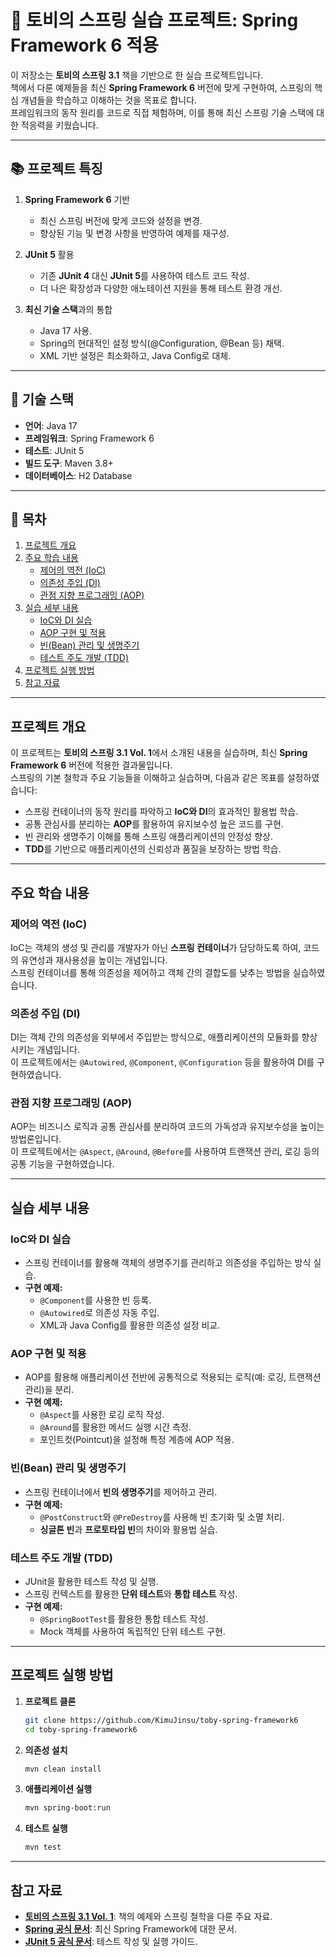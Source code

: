 # 🌱 토비의 스프링 실습 프로젝트: Spring Framework 6 적용

이 저장소는 **토비의 스프링 3.1** 책을 기반으로 한 실습 프로젝트입니다.  
책에서 다룬 예제들을 최신 **Spring Framework 6** 버전에 맞게 구현하여, 스프링의 핵심 개념들을 학습하고 이해하는 것을 목표로 합니다.  
프레임워크의 동작 원리를 코드로 직접 체험하며, 이를 통해 최신 스프링 기술 스택에 대한 적응력을 키웠습니다.

---

## 📚 프로젝트 특징

1. **Spring Framework 6** 기반
   - 최신 스프링 버전에 맞게 코드와 설정을 변경.
   - 향상된 기능 및 변경 사항을 반영하여 예제를 재구성.

2. **JUnit 5** 활용
   - 기존 **JUnit 4** 대신 **JUnit 5**를 사용하여 테스트 코드 작성.
   - 더 나은 확장성과 다양한 애노테이션 지원을 통해 테스트 환경 개선.

3. **최신 기술 스택**과의 통합
   - Java 17 사용.
   - Spring의 현대적인 설정 방식(@Configuration, @Bean 등) 채택.
   - XML 기반 설정은 최소화하고, Java Config로 대체.

---

## 🚀 기술 스택

- **언어**: Java 17
- **프레임워크**: Spring Framework 6
- **테스트**: JUnit 5
- **빌드 도구**: Maven 3.8+
- **데이터베이스**: H2 Database

---

## 📌 목차
1. [프로젝트 개요](#프로젝트-개요)
2. [주요 학습 내용](#주요-학습-내용)
   - [제어의 역전 (IoC)](#제어의-역전-ioc)
   - [의존성 주입 (DI)](#의존성-주입-di)
   - [관점 지향 프로그래밍 (AOP)](#관점-지향-프로그래밍-aop)
3. [실습 세부 내용](#실습-세부-내용)
   - [IoC와 DI 실습](#ioc와-di-실습)
   - [AOP 구현 및 적용](#aop-구현-및-적용)
   - [빈(Bean) 관리 및 생명주기](#빈bean-관리-및-생명주기)
   - [테스트 주도 개발 (TDD)](#테스트-주도-개발-tdd)
4. [프로젝트 실행 방법](#프로젝트-실행-방법)
5. [참고 자료](#참고-자료)

---

## 프로젝트 개요
이 프로젝트는 **토비의 스프링 3.1 Vol. 1**에서 소개된 내용을 실습하며, 최신 **Spring Framework 6** 버전에 적용한 결과물입니다.  
스프링의 기본 철학과 주요 기능들을 이해하고 실습하며, 다음과 같은 목표를 설정하였습니다:

- 스프링 컨테이너의 동작 원리를 파악하고 **IoC와 DI**의 효과적인 활용법 학습.
- 공통 관심사를 분리하는 **AOP**를 활용하여 유지보수성 높은 코드를 구현.
- 빈 관리와 생명주기 이해를 통해 스프링 애플리케이션의 안정성 향상.
- **TDD**를 기반으로 애플리케이션의 신뢰성과 품질을 보장하는 방법 학습.

---

## 주요 학습 내용

### 제어의 역전 (IoC)
IoC는 객체의 생성 및 관리를 개발자가 아닌 **스프링 컨테이너**가 담당하도록 하여, 코드의 유연성과 재사용성을 높이는 개념입니다.  
스프링 컨테이너를 통해 의존성을 제어하고 객체 간의 결합도를 낮추는 방법을 실습하였습니다.

### 의존성 주입 (DI)
DI는 객체 간의 의존성을 외부에서 주입받는 방식으로, 애플리케이션의 모듈화를 향상시키는 개념입니다.  
이 프로젝트에서는 `@Autowired`, `@Component`, `@Configuration` 등을 활용하여 DI를 구현하였습니다.

### 관점 지향 프로그래밍 (AOP)
AOP는 비즈니스 로직과 공통 관심사를 분리하여 코드의 가독성과 유지보수성을 높이는 방법론입니다.  
이 프로젝트에서는 `@Aspect`, `@Around`, `@Before`를 사용하여 트랜잭션 관리, 로깅 등의 공통 기능을 구현하였습니다.

---

## 실습 세부 내용

### IoC와 DI 실습
- 스프링 컨테이너를 활용해 객체의 생명주기를 관리하고 의존성을 주입하는 방식 실습.
- **구현 예제:**
  - `@Component`를 사용한 빈 등록.
  - `@Autowired`로 의존성 자동 주입.
  - XML과 Java Config를 활용한 의존성 설정 비교.

### AOP 구현 및 적용
- AOP를 활용해 애플리케이션 전반에 공통적으로 적용되는 로직(예: 로깅, 트랜잭션 관리)을 분리.
- **구현 예제:**
  - `@Aspect`를 사용한 로깅 로직 작성.
  - `@Around`를 활용한 메서드 실행 시간 측정.
  - 포인트컷(Pointcut)을 설정해 특정 계층에 AOP 적용.

### 빈(Bean) 관리 및 생명주기
- 스프링 컨테이너에서 **빈의 생명주기**를 제어하고 관리.
- **구현 예제:**
  - `@PostConstruct`와 `@PreDestroy`를 사용해 빈 초기화 및 소멸 처리.
  - **싱글톤 빈**과 **프로토타입 빈**의 차이와 활용법 실습.

### 테스트 주도 개발 (TDD)
- JUnit을 활용한 테스트 작성 및 실행.
- 스프링 컨텍스트를 활용한 **단위 테스트**와 **통합 테스트** 작성.
- **구현 예제:**
  - `@SpringBootTest`를 활용한 통합 테스트 작성.
  - Mock 객체를 사용하여 독립적인 단위 테스트 구현.

---

## 프로젝트 실행 방법

1. **프로젝트 클론**
   ```bash
   git clone https://github.com/KimuJinsu/toby-spring-framework6
   cd toby-spring-framework6
   ```

2. **의존성 설치**
   ```bash
   mvn clean install
   ```

3. **애플리케이션 실행**
   ```bash
   mvn spring-boot:run
   ```

4. **테스트 실행**
   ```bash
   mvn test
   ```

---

## 참고 자료
- **[토비의 스프링 3.1 Vol. 1](https://github.com/AcornPublishing/toby-spring3-1)**: 책의 예제와 스프링 철학을 다룬 주요 자료.
- **[Spring 공식 문서](https://docs.spring.io/spring-framework/docs/current/reference/html/)**: 최신 Spring Framework에 대한 문서.
- **[JUnit 5 공식 문서](https://junit.org/junit5/docs/current/user-guide/)**: 테스트 작성 및 실행 가이드.
